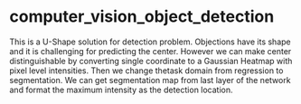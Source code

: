 # computer_vision_object_detection

This is a U-Shape solution for detection problem.
Objections have its  shape and it is challenging for predicting the center. However we can make center distinguishable by
converting single coordinate to a Gaussian Heatmap with pixel level intensities. Then we change thetask domain from regression
to segmentation. We can get segmentation map from last layer of the network and format the maximum intensity as 
the detection location.
